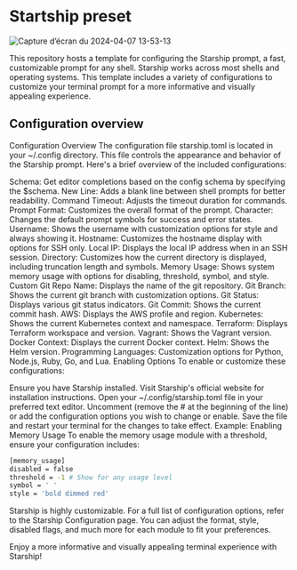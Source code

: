 # Startship preset 

![Capture d’écran du 2024-04-07 13-53-13](https://github.com/h4ckm1n-dev/Starship-Ultimate/assets/97511408/14bf0f81-1134-4d94-858d-1a0667f46346)

This repository hosts a template for configuring the Starship prompt, a fast, customizable prompt for any shell. Starship works across most shells and operating systems. This template includes a variety of configurations to customize your terminal prompt for a more informative and visually appealing experience.

## Configuration overview 

Configuration Overview
The configuration file starship.toml is located in your ~/.config directory. This file controls the appearance and behavior of the Starship prompt. Here's a brief overview of the included configurations:

Schema: Get editor completions based on the config schema by specifying the $schema.
New Line: Adds a blank line between shell prompts for better readability.
Command Timeout: Adjusts the timeout duration for commands.
Prompt Format: Customizes the overall format of the prompt.
Character: Changes the default prompt symbols for success and error states.
Username: Shows the username with customization options for style and always showing it.
Hostname: Customizes the hostname display with options for SSH only.
Local IP: Displays the local IP address when in an SSH session.
Directory: Customizes how the current directory is displayed, including truncation length and symbols.
Memory Usage: Shows system memory usage with options for disabling, threshold, symbol, and style.
Custom Git Repo Name: Displays the name of the git repository.
Git Branch: Shows the current git branch with customization options.
Git Status: Displays various git status indicators.
Git Commit: Shows the current commit hash.
AWS: Displays the AWS profile and region.
Kubernetes: Shows the current Kubernetes context and namespace.
Terraform: Displays Terraform workspace and version.
Vagrant: Shows the Vagrant version.
Docker Context: Displays the current Docker context.
Helm: Shows the Helm version.
Programming Languages: Customization options for Python, Node.js, Ruby, Go, and Lua.
Enabling Options
To enable or customize these configurations:

Ensure you have Starship installed. Visit Starship's official website for installation instructions.
Open your ~/.config/starship.toml file in your preferred text editor.
Uncomment (remove the # at the beginning of the line) or add the configuration options you wish to change or enable.
Save the file and restart your terminal for the changes to take effect.
Example: Enabling Memory Usage
To enable the memory usage module with a threshold, ensure your configuration includes:

```bash
[memory_usage]
disabled = false
threshold = -1 # Show for any usage level
symbol = ' '
style = 'bold dimmed red'
```
Starship is highly customizable. For a full list of configuration options, refer to the Starship Configuration page. You can adjust the format, style, disabled flags, and much more for each module to fit your preferences.

Enjoy a more informative and visually appealing terminal experience with Starship!
